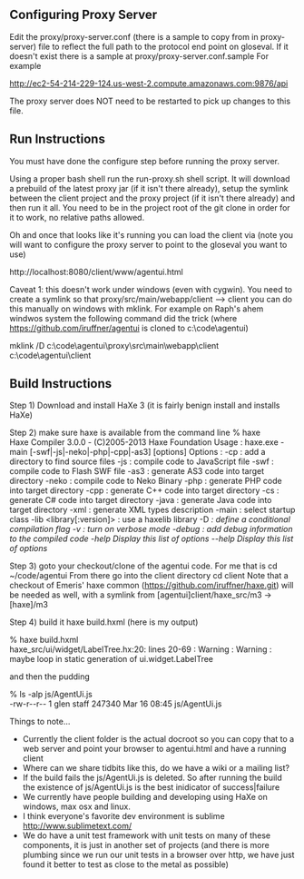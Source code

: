 
Configuring Proxy Server
------------------------

Edit the proxy/proxy-server.conf (there is a sample to copy from in proxy-server) file to reflect the full path to the protocol end point on gloseval.  If it doesn't exist there is a sample at proxy/proxy-server.conf.sample  For example 

http://ec2-54-214-229-124.us-west-2.compute.amazonaws.com:9876/api

The proxy server does NOT need to be restarted to pick up changes to this file.


Run Instructions
----------------

You must have done the configure step before running the proxy server.

Using a proper bash shell run the run-proxy.sh shell script.  It will download a prebuild of the latest proxy jar (if it isn't there already), setup the symlink between the client project and the proxy project (if it isn't there already) and then run it all.  You need to be in the project root of the git clone in order for it to work, no relative paths allowed.

Oh and once that looks like it's running you can load the client via (note you will want to configure the proxy server to point to the gloseval you want to use)

http://localhost:8080/client/www/agentui.html

Caveat 1: this doesn't work under windows (even with cygwin).  You need to create a symlink so that proxy/src/main/webapp/client --> client   you can do this manually on windows with mklink.  For example on Raph's ahem windwos system the following command did the trick (where https://github.com/iruffner/agentui is cloned to c:\code\agentui)

mklink /D c:\code\agentui\proxy\src\main\webapp\client c:\code\agentui\client 




Build Instructions
------------------

Step 1) Download and install HaXe 3 (it is fairly benign install and installs HaXe)

Step 2) make sure haxe is available from the command line
 % haxe                                                                                                                               
Haxe Compiler 3.0.0 - (C)2005-2013 Haxe Foundation
 Usage : haxe.exe -main <class> [-swf|-js|-neko|-php|-cpp|-as3] <output> [options]
 Options :
  -cp <path> : add a directory to find source files
  -js <file> : compile code to JavaScript file
  -swf <file> : compile code to Flash SWF file
  -as3 <directory> : generate AS3 code into target directory
  -neko <file> : compile code to Neko Binary
  -php <directory> : generate PHP code into target directory
  -cpp <directory> : generate C++ code into target directory
  -cs <directory> : generate C# code into target directory
  -java <directory> : generate Java code into target directory
  -xml <file> : generate XML types description
  -main <class> : select startup class
  -lib <library[:version]> : use a haxelib library
  -D <var> : define a conditional compilation flag
  -v : turn on verbose mode
  -debug : add debug information to the compiled code
  -help  Display this list of options
  --help  Display this list of options

Step 3) goto your checkout/clone of the agentui code.  For me that is cd ~/code/agentui   From there go into the client directory cd client
        Note that a checkout of Emeris' haxe common (https://github.com/iruffner/haxe.git) will be needed as well, with a symlink from [agentui]client/haxe_src/m3 -> [haxe]/m3

Step 4) build it haxe build.hxml (here is my output)

 % haxe build.hxml                                                                                                     
haxe_src/ui/widget/LabelTree.hx:20: lines 20-69 : Warning : Warning : maybe loop in static generation of ui.widget.LabelTree

and then the pudding

 % ls -alp js/AgentUi.js                                                 
-rw-r--r--  1 glen  staff  247340 Mar 16 08:45 js/AgentUi.js



Things to note...

* Currently the client folder is the actual docroot so you can copy that to a web server and point your browser to agentui.html and have a running client
* Where can we share tidbits like this, do we have a wiki or a mailing list?
* If the build fails the  js/AgentUi.js is deleted.  So after running the build the existence of js/AgentUi.js is the best inidicator of success|failure
* We currently have people building and developing using HaXe on windows, max osx and linux.
* I think everyone's favorite dev environment is sublime http://www.sublimetext.com/ 
* We do have a unit test framework with unit tests on many of these components, it is just in another set of projects (and there is more plumbing since we run our unit tests in a browser over http, we have just found it better to test as close to the metal as possible)

